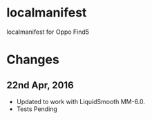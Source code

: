 # localmanifest
localmanifest for Oppo Find5

# Changes

## 22nd Apr, 2016
 - Updated to work with LiquidSmooth MM-6.0.
 - Tests Pending
